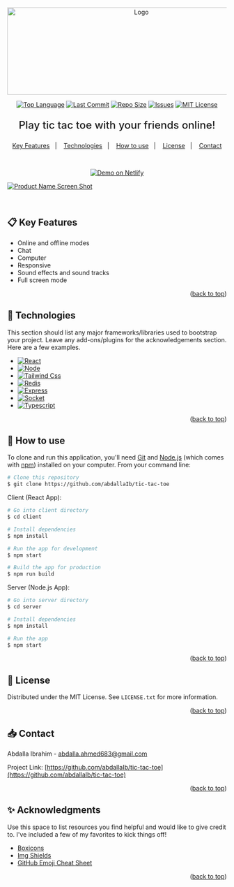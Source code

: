 <a name="readme-top"></a>

<!-- PROJECT LOGO -->
<br />
<div align="center">
  <a href="https://github.com/abdallaIb/tic-tac-toe">
    <img src="https://tictactoe-ib.netlify.app/assets/images/6cc40c636a69d23a7b4cc88239555adc.svg" alt="Logo" width="600" height="200">
  </a>

[![Top Language][top-language-shield]][top-language-url]
[![Last Commit][last-commit-shield]][last-commit-url]
[![Repo Size][repo-size-shield]][repo-size-url]
[![Issues][issues-shield]][issues-url]
[![MIT License][license-shield]][license-url]

  <p align="center" style='font-weight: 500; font-size: 1.5rem'>
    Play tic tac toe with your friends online!
    <br />
   <!-- TABLE OF CONTENTS -->
<p align="center">
  <a href="#clipboard-key-features">Key Features</a>&nbsp;&nbsp;&nbsp;|&nbsp;&nbsp;&nbsp;
  <a href="#rocket-technologies">Technologies</a>&nbsp;&nbsp;&nbsp;|&nbsp;&nbsp;&nbsp;
  <a href="#hammer-how-to-use">How to use</a>&nbsp;&nbsp;&nbsp;|&nbsp;&nbsp;&nbsp;
  <a href="#pencil-license">License</a>&nbsp;&nbsp;&nbsp;|&nbsp;&nbsp;&nbsp;
  <a href="#inbox_tray-contact">Contact</a>
</p>
    <br />
<p align="center">
<a href="https://tictactoe-ib.netlify.app/" target="_blank">
    <img alt="Demo on Netlify" src="https://res.cloudinary.com/lukemorales/image/upload/v1599785319/readme_logos/demo_on_netlify_umjmch.png">
  </a>
  </p>
  </p>
</div>

[![Product Name Screen Shot][product-screenshot]](https://tictactoe-ib.netlify.app)

</br>

<!-- Key Features -->

## :clipboard: Key Features

- Online and offline modes
- Chat
- Computer
- Responsive
- Sound effects and sound tracks
- Full screen mode

<p align="right">(<a href="#readme-top">back to top</a>)</p>

<!-- Technologies-->

## :rocket: Technologies

This section should list any major frameworks/libraries used to bootstrap your project. Leave any add-ons/plugins for the acknowledgements section. Here are a few examples.

- [![React][react.js]][react-url]
- [![Node][node.js]][node-url]
- [![Tailwind Css][tailwind-css]][tailwind-url]
- [![Redis][redis]][redis-url]
- [![Express][express.js]][express-url]
- [![Socket][socket.io]][socket-url]
- [![Typescript][typescript]][typescript-url]

<p align="right">(<a href="#readme-top">back to top</a>)</p>

<!-- How to use -->

## :hammer: How to use

To clone and run this application, you'll need [Git](https://git-scm.com) and [Node.js](https://nodejs.org/en/download/) (which comes with [npm](http://npmjs.com)) installed on your computer. From your command line:

```bash
# Clone this repository
$ git clone https://github.com/abdallaIb/tic-tac-toe
```

Client (React App):

```bash
# Go into client directory
$ cd client

# Install dependencies
$ npm install

# Run the app for development
$ npm start

# Build the app for production
$ npm run build
```

Server (Node.js App):

```bash
# Go into server directory
$ cd server

# Install dependencies
$ npm install

# Run the app
$ npm start
```

<p align="right">(<a href="#readme-top">back to top</a>)</p>

<!-- LICENSE -->

## :pencil: License

Distributed under the MIT License. See `LICENSE.txt` for more information.

<p align="right">(<a href="#readme-top">back to top</a>)</p>

<!-- CONTACT -->

## :inbox_tray: Contact

Abdalla Ibrahim - abdalla.ahmed683@gmail.com

Project Link: [https://github.com/abdallaIb/tic-tac-toe](https://github.com/abdallaIb/tic-tac-toe)

<p align="right">(<a href="#readme-top">back to top</a>)</p>

<!-- ACKNOWLEDGMENTS -->

## :sparkles: Acknowledgments

Use this space to list resources you find helpful and would like to give credit to. I've included a few of my favorites to kick things off!

- [Boxicons](https://boxicons.com/)
- [Img Shields](https://shields.io)
- [GitHub Emoji Cheat Sheet](https://www.webpagefx.com/tools/emoji-cheat-sheet)

<p align="right">(<a href="#readme-top">back to top</a>)</p>

<!-- MARKDOWN LINKS & IMAGES -->
<!-- https://www.markdownguide.org/basic-syntax/#reference-style-links -->

[repo-size-shield]: https://img.shields.io/github/repo-size/abdallaIb/tic-tac-toe.svg?style=for-the-badge
[repo-size-url]: https://img.shields.io/github/repo-size/abdallaIb/tic-tac-toe.svg
[top-language-shield]: https://img.shields.io/github/languages/top/abdallaIb/tic-tac-toe.svg?style=for-the-badge
[top-language-url]: https://img.shields.io/github/languages/top/abdallaIb/tic-tac-toe.svg
[last-commit-shield]: https://img.shields.io/github/last-commit/abdallaIb/tic-tac-toe.svg?style=for-the-badge
[last-commit-url]: https://img.shields.io/github/last-commit/abdallaIb/tic-tac-toe.svg
[issues-shield]: https://img.shields.io/github/issues/abdallaIb/tic-tac-toe.svg?style=for-the-badge
[issues-url]: https://github.com/abdallaIb/tic-tac-toe/issues
[license-shield]: https://img.shields.io/github/license/abdallaIb/tic-tac-toe.svg?style=for-the-badge
[license-url]: https://github.com/abdallaIb/tic-tac-toe/blob/master/LICENSE.txt
[product-screenshot]: https://www.abdalla.pro/assets/images/8c5dd3981ccc58706c5d4b6961f09070.png
[react.js]: https://img.shields.io/badge/React-20232A?style=for-the-badge&logo=react&logoColor=61DAFB
[react-url]: https://reactjs.org/
[node.js]: https://img.shields.io/badge/Node.js-43853D?style=for-the-badge&logo=node.js&logoColor=white
[node-url]: https://nodejs.org/
[socket.io]: https://img.shields.io/badge/Socket.io-black?style=for-the-badge&logo=socket.io&badgeColor=010101
[socket-url]: https://scoket.io/
[express.js]: https://img.shields.io/badge/Express.js-404D59?style=for-the-badge
[express-url]: https://expressjs.com/
[typescript]: https://img.shields.io/badge/TypeScript-007ACC?style=for-the-badge&logo=typescript&logoColor=white
[typescript-url]: https://typescriptlang.org/
[tailwind-css]: https://img.shields.io/badge/Tailwind_CSS-38B2AC?style=for-the-badge&logo=tailwind-css&logoColor=white
[tailwind-url]: https://tailwindcss.com/
[redis]: https://img.shields.io/badge/redis-%23DD0031.svg?&style=for-the-badge&logo=redis&logoColor=white
[redis-url]: https://redis.io
[aws]: https://img.shields.io/badge/Amazon_AWS-FF9900?style=for-the-badge&logo=amazonaws&logoColor=white
[aws-url]: https://aws.amazon.com
[mongodb]: https://img.shields.io/badge/MongoDB-4EA94B?style=for-the-badge&logo=mongodb&logoColor=white
[mongodb-url]: https://www.mongodb.com/
[postgres]: https://img.shields.io/badge/PostgreSQL-316192?style=for-the-badge&logo=postgresql&logoColor=white
[postgres-url]: https://www.postgresql.org/
[stripe]: https://img.shields.io/badge/Stripe-626CD9?style=for-the-badge&logo=Stripe&logoColor=white
[stripe-url]: https://stripe.com
